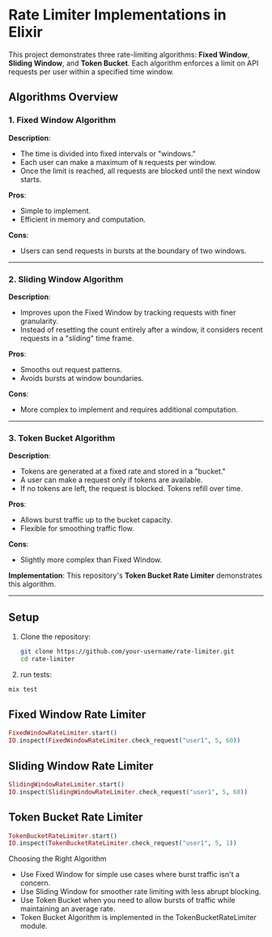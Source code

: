 # Rate Limiter Implementations in Elixir  

This project demonstrates three rate-limiting algorithms: **Fixed Window**, **Sliding Window**, and **Token Bucket**. Each algorithm enforces a limit on API requests per user within a specified time window.  

## Algorithms Overview  

### 1. Fixed Window Algorithm  
**Description**:  
- The time is divided into fixed intervals or "windows."  
- Each user can make a maximum of `N` requests per window.  
- Once the limit is reached, all requests are blocked until the next window starts.  

**Pros**:  
- Simple to implement.  
- Efficient in memory and computation.  

**Cons**:  
- Users can send requests in bursts at the boundary of two windows.  

---

### 2. Sliding Window Algorithm  
**Description**:  
- Improves upon the Fixed Window by tracking requests with finer granularity.  
- Instead of resetting the count entirely after a window, it considers recent requests in a "sliding" time frame.  

**Pros**:  
- Smooths out request patterns.  
- Avoids bursts at window boundaries.  

**Cons**:  
- More complex to implement and requires additional computation.  

---

### 3. Token Bucket Algorithm  
**Description**:  
- Tokens are generated at a fixed rate and stored in a "bucket."  
- A user can make a request only if tokens are available.  
- If no tokens are left, the request is blocked. Tokens refill over time.  

**Pros**:  
- Allows burst traffic up to the bucket capacity.  
- Flexible for smoothing traffic flow.  

**Cons**:  
- Slightly more complex than Fixed Window.  

**Implementation**: This repository's **Token Bucket Rate Limiter** demonstrates this algorithm.  

---

## Setup  

1. Clone the repository:  
   ```bash  
   git clone https://github.com/your-username/rate-limiter.git  
   cd rate-limiter  
   ```

3. run tests:
  ```bash
  mix test
  ```

## Fixed Window Rate Limiter

```elixir
FixedWindowRateLimiter.start()  
IO.inspect(FixedWindowRateLimiter.check_request("user1", 5, 60))  
```

## Sliding Window Rate Limiter
```elixir
SlidingWindowRateLimiter.start()  
IO.inspect(SlidingWindowRateLimiter.check_request("user1", 5, 60))  
```

## Token Bucket Rate Limiter
```elixir
TokenBucketRateLimiter.start()  
IO.inspect(TokenBucketRateLimiter.check_request("user1", 5, 1))  
```

Choosing the Right Algorithm
- Use Fixed Window for simple use cases where burst traffic isn't a concern.
- Use Sliding Window for smoother rate limiting with less abrupt blocking.
- Use Token Bucket when you need to allow bursts of traffic while maintaining an average rate.
- Token Bucket Algorithm is implemented in the TokenBucketRateLimiter module.

